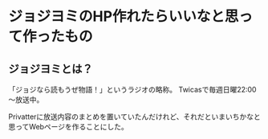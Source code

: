 # ジョジヨミのHP作れたらいいなと思って作ったもの

## ジョジヨミとは？

「ジョジなら読もうぜ物語！」というラジオの略称。
Twicasで毎週日曜22:00～放送中。

Privatterに放送内容のまとめを置いていたんだけれど、それだといまいちかなと思ってWebページを作ることにした。
